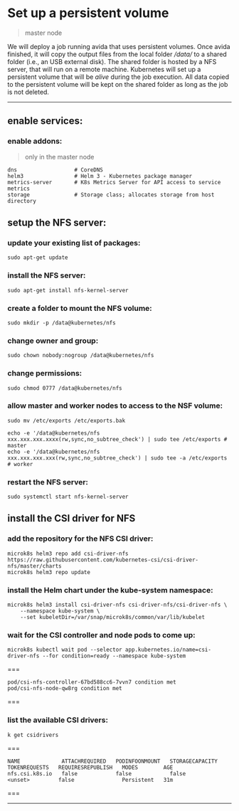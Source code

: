 # Set up a persistent volume
> master node

We will deploy a job running avida that uses persistent volumes. Once avida finished, it will copy the output files from the local folder */data/* to a shared folder (i.e., an USB external disk). The shared folder is hosted by a NFS server, that will run on a remote machine. Kubernetes will set up a persistent volume that will be *alive* during the job execution. All data copied to the persistent volume will be kept on the shared folder as long as the job is not deleted.

---

## enable services:

### enable addons:
> only in the master node

```
dns                  # CoreDNS
helm3                # Helm 3 - Kubernetes package manager
metrics-server       # K8s Metrics Server for API access to service metrics
storage              # Storage class; allocates storage from host directory
```

## setup the NFS server:

### update your existing list of packages:

```
sudo apt-get update
```

### install the NFS server:

```
sudo apt-get install nfs-kernel-server
```

### create a folder to mount the NFS volume:

```
sudo mkdir -p /data@kubernetes/nfs
```

### change owner and group:

```
sudo chown nobody:nogroup /data@kubernetes/nfs
```

### change permissions:

```
sudo chmod 0777 /data@kubernetes/nfs
```

### allow master and worker nodes to access to the NSF volume:

```
sudo mv /etc/exports /etc/exports.bak
```

```
echo -e '/data@kubernetes/nfs xxx.xxx.xxx.xxxx(rw,sync,no_subtree_check') | sudo tee /etc/exports # master
echo -e '/data@kubernetes/nfs xxx.xxx.xxx.xxx(rw,sync,no_subtree_check') | sudo tee -a /etc/exports # worker
```

### restart the NFS server:

```
sudo systemctl start nfs-kernel-server
```

## install the CSI driver for NFS

### add the repository for the NFS CSI driver:

```
microk8s helm3 repo add csi-driver-nfs https://raw.githubusercontent.com/kubernetes-csi/csi-driver-nfs/master/charts
microk8s helm3 repo update
```

### install the Helm chart under the kube-system namespace:

```
microk8s helm3 install csi-driver-nfs csi-driver-nfs/csi-driver-nfs \
    --namespace kube-system \
    --set kubeletDir=/var/snap/microk8s/common/var/lib/kubelet
```

### wait for the CSI controller and node pods to come up:

```
microk8s kubectl wait pod --selector app.kubernetes.io/name=csi-driver-nfs --for condition=ready --namespace kube-system
```

===
```
pod/csi-nfs-controller-67bd588cc6-7vvn7 condition met
pod/csi-nfs-node-qw8rg condition met
```
===

### list the available CSI drivers:

```
k get csidrivers
```

===
```
NAME             ATTACHREQUIRED   PODINFOONMOUNT   STORAGECAPACITY   TOKENREQUESTS   REQUIRESREPUBLISH   MODES        AGE
nfs.csi.k8s.io   false            false            false             <unset>         false               Persistent   31m
```
===

---